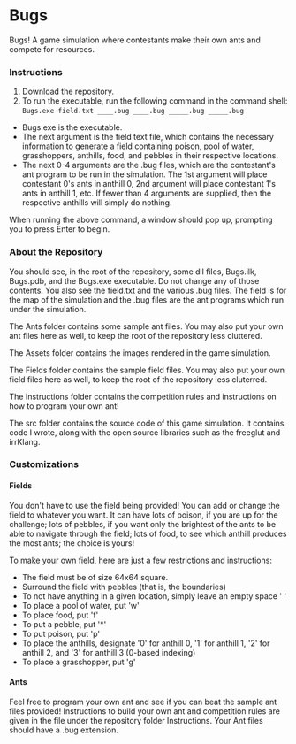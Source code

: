 # Bugs
Bugs! A game simulation where contestants make their own ants and compete for resources. 

### Instructions
1. Download the repository. 
2. To run the executable, run the following command in the command shell: 
`Bugs.exe field.txt ____.bug ____.bug _____.bug _____.bug`
* Bugs.exe is the executable. 
* The next argument is the field text file, which contains the necessary information to 
generate a field containing poison, pool of water, grasshoppers, anthills, food, and 
pebbles in their respective locations. 
* The next 0-4 arguments are the .bug files, which are the contestant's ant program 
to be run in the simulation. The 1st argument will place contestant 0's ants in anthill 0, 
2nd argument will place contestant 1's ants in anthill 1, etc. If fewer than 4 arguments 
are supplied, then the respective anthills will simply do nothing. 

When running the above command, a window should pop up, prompting you to press Enter to begin. 

### About the Repository
You should see, in the root of the repository, some dll files, Bugs.ilk, Bugs.pdb, 
and the Bugs.exe executable. Do not change any of those contents. You also see the 
field.txt and the various .bug files. The field is for the map of the simulation and the 
.bug files are the ant programs which run under the simulation. 

The Ants folder contains some sample ant files. You may also put your own ant files here 
as well, to keep the root of the repository less cluttered. 

The Assets folder contains the images rendered in the game simulation. 

The Fields folder contains the sample field files. You may also put your own field files here 
as well, to keep the root of the repository less cluterred. 

The Instructions folder contains the competition rules and instructions on how to program your 
own ant! 

The src folder contains the source code of this game simulation. It contains code I wrote, along 
with the open source libraries such as the freeglut and irrKlang. 

### Customizations
#### Fields
You don't have to use the field being provided! You can add or change the field to 
whatever you want. It can have lots of poison, if you are up for the challenge; lots 
of pebbles, if you want only the brightest of the ants to be able to navigate through 
the field; lots of food, to see which anthill produces the most ants; the choice is 
yours! 

To make your own field, here are just a few restrictions and instructions: 
* The field must be of size 64x64 square. 
* Surround the field with pebbles (that is, the boundaries)
* To not have anything in a given location, simply leave an empty space ' '
* To place a pool of water, put 'w'
* To place food, put 'f'
* To put a pebble, put '\*'
* To put poison, put 'p'
* To place the anthills, designate '0' for anthill 0, '1' for anthill 1, 
'2' for anthill 2, and '3' for anthill 3 (0-based indexing)
* To place a grasshopper, put 'g' 

#### Ants
Feel free to program your own ant and see if you can beat the sample ant files provided! 
Instructions to build your own ant and competition rules are given in the file under the 
repository folder Instructions. Your Ant files should have a .bug extension. 
